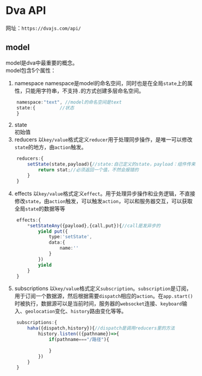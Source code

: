 # Dva API 
网址：```https://dvajs.com/api/```
## model
model是dva中最重要的概念。  
model包含5个属性：  
1. namespace
namespace是model的命名空间，同时也是在全局```state```上的属性，只能用字符串，不支持```.```的方式创建多层命名空间。  
```ts
    namespace:"text", //model的命名空间是text
    state:{         //状态   
    }
```
2. state  
初始值  
3. reducers 
以```key/value```格式定义```reducer```用于处理同步操作，是唯一可以修改```state```的地方，由```action```触发。  
```ts
    reducers:{
        setState(state,payload){//state:自己定义的state，payload：组件传来需要修改的值
            return stat;//必须返回一个值，不然会报错的
        }
    }
```
4. effects
以```key/value```格式定义```effect```。用于处理异步操作和业务逻辑，不直接修改```state```，由```action```触发，可以触发```action```，可以和服务器交互，可以获取全局```state```的数据等等
```ts
    effects:{
        *setStateAny({payload},{call,put}){//call是发异步的
            yield put({
                type:'setState',
                data:{
                    name:''
                }
            })
            yield
        }
    }
```
5. subscriptions
以```key/value```格式定义```subscription```。```subscription```是订阅，用于订阅一个数据源，然后根据需要```dispatch```相应的```action```。在```app.start()```时被执行，数据源可以是当前时间，服务器的```websocket```连接、```keyboard```输入、```geolocation```变化、```history```路由变化等等。
```ts
    subscriptions:{
        haha({dispatch,history}){//dispatch是调用reducers里的方法
            history.listen(({pathname})=>{
                if(pathname==="/路径"){
                    
                }
            })
        }
    }
```